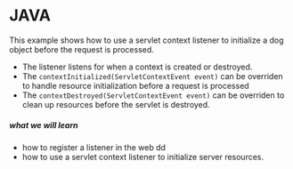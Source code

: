 # JAVA 
This example shows how to use a servlet context listener to initialize a dog object before the request is processed.
- The listener listens for when a context is created or destroyed.
- The `contextInitialized(ServletContextEvent event)` can be overriden to handle resource initialization before a request is processed
- The `contextDestroyed(ServletContextEvent event)` can be overriden to clean up resources before the servlet is destroyed.

##### what we will learn
- how to register a listener in the web dd
- how to use a servlet context listener to initialize server resources.